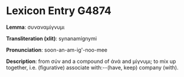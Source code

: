 # Lexicon Entry G4874

**Lemma**: συναναμίγνυμι

**Transliteration (xlit)**: synanamígnymi

**Pronunciation**: soon-an-am-ig'-noo-mee

**Description**:
from σύν and a compound of ἀνά and μίγνυμι; to mix up together, i.e. (figurative) associate with:--(have, keep) company (with).
